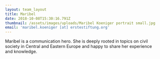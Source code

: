 ```yaml
---
layout: team_layout
title: Maribel
date: 2018-10-08T15:30:16.791Z
thumbnail: /assets/images/uploads/Maribel Koeniger portrait small.jpg
email: 'maribel.koeniger [at] erstestiftung.org'
---
```

Maribel is a communication hero. She is deeply rooted in topics on civil society in Central and Eastern Europe and happy to share her experience and knowledge.











